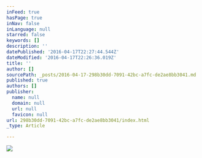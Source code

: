 ```yaml
---
inFeed: true
hasPage: true
inNav: false
inLanguage: null
starred: false
keywords: []
description: ''
datePublished: '2016-04-17T22:27:44.544Z'
dateModified: '2016-04-17T22:26:36.019Z'
title: ''
author: []
sourcePath: _posts/2016-04-17-298b30dd-7091-42bc-a7fc-de2ae8bb3041.md
published: true
authors: []
publisher:
  name: null
  domain: null
  url: null
  favicon: null
url: 298b30dd-7091-42bc-a7fc-de2ae8bb3041/index.html
_type: Article

---
```

![](https://the-grid-user-content.s3-us-west-2.amazonaws.com/92ccc145-5e4d-4613-adb4-19ccbece792f.jpg)